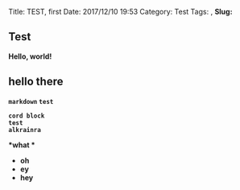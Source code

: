 Title: TEST, first
Date: 2017/12/10 19:53
Category: Test
Tags: <a>, <b>
Slug: <testing>



## Test

Hello, world!

## hello there
`markdown` `test`

```
cord block 
test
alkrainra
```

*what *

- oh
- ey
- hey

